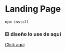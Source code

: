 # Landing Page

```npm install```

### El diseño lo use de aqui
[Click aqui](https://www.figma.com/community/file/893381127703378146)